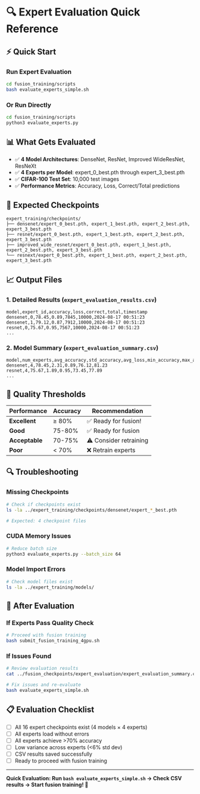 # 🔍 **Expert Evaluation Quick Reference**

## ⚡ **Quick Start**

### **Run Expert Evaluation**
```bash
cd fusion_training/scripts
bash evaluate_experts_simple.sh
```

### **Or Run Directly**
```bash
cd fusion_training/scripts
python3 evaluate_experts.py
```

## 📊 **What Gets Evaluated**

- ✅ **4 Model Architectures**: DenseNet, ResNet, Improved WideResNet, ResNeXt
- ✅ **4 Experts per Model**: expert_0_best.pth through expert_3_best.pth
- ✅ **CIFAR-100 Test Set**: 10,000 test images
- ✅ **Performance Metrics**: Accuracy, Loss, Correct/Total predictions

## 📁 **Expected Checkpoints**

```
expert_training/checkpoints/
├── densenet/expert_0_best.pth, expert_1_best.pth, expert_2_best.pth, expert_3_best.pth
├── resnet/expert_0_best.pth, expert_1_best.pth, expert_2_best.pth, expert_3_best.pth
├── improved_wide_resnet/expert_0_best.pth, expert_1_best.pth, expert_2_best.pth, expert_3_best.pth
└── resnext/expert_0_best.pth, expert_1_best.pth, expert_2_best.pth, expert_3_best.pth
```

## 📈 **Output Files**

### **1. Detailed Results** (`expert_evaluation_results.csv`)
```csv
model,expert_id,accuracy,loss,correct,total,timestamp
densenet,0,78.45,0.89,7845,10000,2024-08-17 00:51:23
densenet,1,79.12,0.87,7912,10000,2024-08-17 00:51:23
resnet,0,75.67,0.95,7567,10000,2024-08-17 00:51:23
...
```

### **2. Model Summary** (`expert_evaluation_summary.csv`)
```csv
model,num_experts,avg_accuracy,std_accuracy,avg_loss,min_accuracy,max_accuracy
densenet,4,78.45,2.31,0.89,76.12,81.23
resnet,4,75.67,1.89,0.95,73.45,77.89
...
```

## 🎯 **Quality Thresholds**

| Performance | Accuracy | Recommendation |
|-------------|----------|----------------|
| **Excellent** | ≥ 80% | ✅ Ready for fusion! |
| **Good** | 75-80% | ✅ Ready for fusion |
| **Acceptable** | 70-75% | ⚠️ Consider retraining |
| **Poor** | < 70% | ❌ Retrain experts |

## 🔍 **Troubleshooting**

### **Missing Checkpoints**
```bash
# Check if checkpoints exist
ls -la ../expert_training/checkpoints/densenet/expert_*_best.pth

# Expected: 4 checkpoint files
```

### **CUDA Memory Issues**
```bash
# Reduce batch size
python3 evaluate_experts.py --batch_size 64
```

### **Model Import Errors**
```bash
# Check model files exist
ls -la ../expert_training/models/
```

## 🚀 **After Evaluation**

### **If Experts Pass Quality Check**
```bash
# Proceed with fusion training
bash submit_fusion_training_4gpu.sh
```

### **If Issues Found**
```bash
# Review evaluation results
cat ../fusion_checkpoints/expert_evaluation/expert_evaluation_summary.csv

# Fix issues and re-evaluate
bash evaluate_experts_simple.sh
```

## 📋 **Evaluation Checklist**

- [ ] All 16 expert checkpoints exist (4 models × 4 experts)
- [ ] All experts load without errors
- [ ] All experts achieve >70% accuracy
- [ ] Low variance across experts (<6% std dev)
- [ ] CSV results saved successfully
- [ ] Ready to proceed with fusion training

---

**Quick Evaluation: Run `bash evaluate_experts_simple.sh` → Check CSV results → Start fusion training! 🚀**

